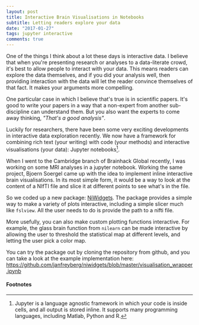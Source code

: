 ```yaml
---
layout: post
title: Interactive Brain Visualisations in Notebooks
subtitle: Letting readers explore your data
date: "2017-01-27"
tags: jupyter interactive
comments: true
---
```


One of the things I think about a lot these days is interactive data. I believe that when you're presenting research or analyses to a data-literate crowd, it's best to allow people to interact with your data. This means readers can explore the data themselves, and if you did your analysis well, then providing interaction with the data will let the reader convince themselves of that fact. It makes your arguments more compelling.

One particular case in which I believe that's true is in scientific papers. It's good to write your papers in a way that a non-expert from another sub-discipline can understand them. But you also want the experts to come away thinking, _"That's a good analysis"_.

Luckily for researchers, there have been some very exciting developments in interactive data exploration recently. We now have a framework for combining rich text (your writing) with code (your methods) and interactive visualisations (your data): Jupyter notebooks[^1].

When I went to the Cambridge branch of Brainhack Global recently, I was working on some MRI analyses in a jupyter notebook. Working the same project, Bjoern Soergel came up with the idea to implement inline interactive brain visualisations. In its most simple form, it would be a way to look at the content of a NIfTI file and slice it at different points to see what's in the file.

So we coded up a new package: [NiWidgets](https://github.com/janfreyberg/niwidgets). The package provides a simple way to make a variety of plots interactive, including a simple slicer much like `fslview`. All the user needs to do is provide the path to a nifti file.

More usefully, you can also make custom plotting functions interactive. For example, the glass brain function from `nilearn` can be made interactive by allowing the user to threshold the statistical map at different levels, and letting the user pick a color map.

You can try the package out by cloning the repository from github, and you can take a look at the example implementation here:
https://github.com/janfreyberg/niwidgets/blob/master/visualisation_wrapper.ipynb


#### Footnotes

[^1]: Jupyter is a language agnostic framework in which your code is inside cells, and all output is stored inline. It supports many programming languages, including Matlab, Python and R.
